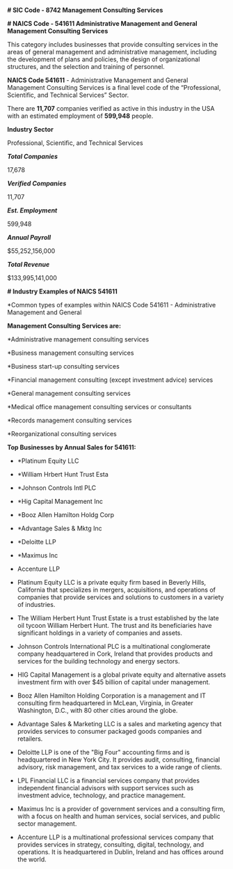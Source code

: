 **# SIC Code - 8742 Management Consulting Services**

**# NAICS Code - 541611 Administrative Management and General Management Consulting Services**

This category includes businesses that provide consulting services in the areas of general management and administrative management, including the development of plans and policies, the design of organizational structures, and the selection and training of personnel.

**NAICS Code 541611** - Administrative Management and General Management Consulting Services is a final level code of the “Professional, Scientific, and Technical Services” Sector. 

There are **11,707** companies verified as active in this industry in the USA with an estimated employment of **599,948** people.

**Industry Sector**

Professional, Scientific, and Technical Services

***Total Companies***

17,678

***Verified Companies***

11,707

***Est. Employment***

599,948

***Annual Payroll***

$55,252,156,000

***Total Revenue***

$133,995,141,000

**# Industry Examples of NAICS 541611**

*Common types of examples within NAICS Code 541611 - Administrative Management and General 

**Management Consulting Services are:**

*Administrative management consulting services

*Business management consulting services

*Business start-up consulting services

*Financial management consulting (except investment advice) services

*General management consulting services

*Medical office management consulting services or consultants

*Records management consulting services

*Reorganizational consulting services

**Top Businesses by Annual Sales for 541611:**



* *Platinum Equity LLC	
* *William Hrbert Hunt Trust Esta
* *Johnson Controls Intl PLC	
* *Hig Capital Management Inc
* *Booz Allen Hamilton Holdg Corp	
* *Advantage Sales & Mktg Inc
* *Deloitte LLP	
* *Maximus Inc	
* Accenture LLP


* Platinum Equity LLC is a private equity firm based in Beverly Hills, California that specializes in mergers, acquisitions, and operations of companies that provide services and solutions to customers in a variety of industries.
* The William Herbert Hunt Trust Estate is a trust established by the late oil tycoon William Herbert Hunt. The trust and its beneficiaries have significant holdings in a variety of companies and assets.
* Johnson Controls International PLC is a multinational conglomerate company headquartered in Cork, Ireland that provides products and services for the building technology and energy sectors.
* HIG Capital Management is a global private equity and alternative assets investment firm with over $45 billion of capital under management.
* Booz Allen Hamilton Holding Corporation is a management and IT consulting firm headquartered in McLean, Virginia, in Greater Washington, D.C., with 80 other cities around the globe.
* Advantage Sales & Marketing LLC is a sales and marketing agency that provides services to consumer packaged goods companies and retailers.
* Deloitte LLP is one of the "Big Four" accounting firms and is headquartered in New York City. It provides audit, consulting, financial advisory, risk management, and tax services to a wide range of clients.
* LPL Financial LLC is a financial services company that provides independent financial advisors with support services such as investment advice, technology, and practice management.
* Maximus Inc is a provider of government services and a consulting firm, with a focus on health and human services, social services, and public sector management.
* Accenture LLP is a multinational professional services company that provides services in strategy, consulting, digital, technology, and operations. It is headquartered in Dublin, Ireland and has offices around the world.
